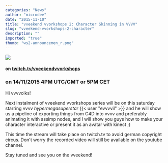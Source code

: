 ```yaml
---
categories: "News"
author: "microdee"
date: "2015-11-10"
title: "vveekend vvorkshops 2: Character Skinning in VVVV"
slug: "vveekend-vvorkshops-2-character"
description: ""
imported: "true"
thumb: "ws2-announcemen_r.png"
---
```



![](ws2-announcemen_r.png) 

####  on [twitch.tv/vveekendvvorkshops](http://www.twitch.tv/vveekendvvorkshops)
###  on 14/11/2015 4PM UTC/GMT or 5PM CET
Hi vvvvolks!

Next instalment of vveekend vvorkshops series will be on this saturday starring vvvv *hypermegasuperstar* {{< user "evvvvil" >}} and he will show us a pipeline of exporting things from C4D into vvvv and preferably animating it with assimp nodes, and I will show you guys how to make your character interactive or present it as an avatar with kinect ;)

This time the stream will take place on twitch.tv to avoid german copyright circus. Don't worry the recorded video will still be available on the youtube channel.

Stay tuned and see you on the vveekend!
